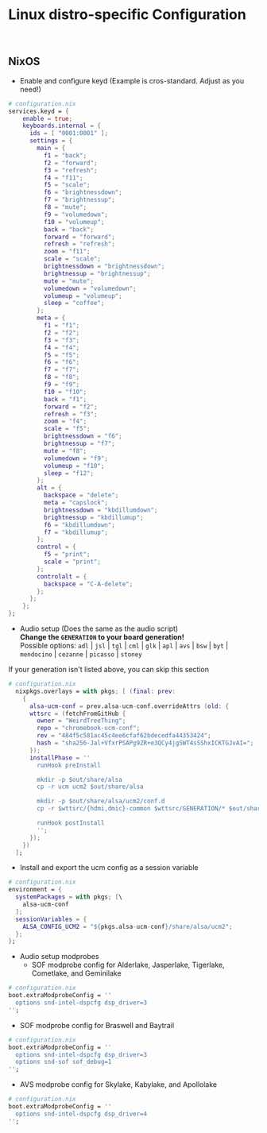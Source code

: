 # Linux distro-specific Configuration


<br>

## NixOS

- Enable and configure keyd (Example is cros-standard. Adjust as you need!)  
```nix
# configuration.nix
services.keyd = {
    enable = true;
    keyboards.internal = {
      ids = [ "0001:0001" ];
      settings = {
        main = {
          f1 = "back";
          f2 = "forward";
          f3 = "refresh";
          f4 = "f11";
          f5 = "scale";
          f6 = "brightnessdown";
          f7 = "brightnessup";
          f8 = "mute";
          f9 = "volumedown";
          f10 = "volumeup";
          back = "back";
          forward = "forward";
          refresh = "refresh";
          zoom = "f11";
          scale = "scale";
          brightnessdown = "brightnessdown";
          brightnessup = "brightnessup";
          mute = "mute";
          volumedown = "volumedown";
          volumeup = "volumeup";
          sleep = "coffee";
        };
        meta = {
          f1 = "f1";
          f2 = "f2";
          f3 = "f3";
          f4 = "f4";
          f5 = "f5";
          f6 = "f6";
          f7 = "f7";
          f8 = "f8";
          f9 = "f9";
          f10 = "f10";
          back = "f1";
          forward = "f2";
          refresh = "f3";
          zoom = "f4";
          scale = "f5";
          brightnessdown = "f6";
          brightnessup = "f7";
          mute = "f8";
          volumedown = "f9";
          volumeup = "f10";
          sleep = "f12";
        };
        alt = {
          backspace = "delete";
          meta = "capslock";
          brightnessdown = "kbdillumdown";
          brightnessup = "kbdillumup";
          f6 = "kbdillumdown";
          f7 = "kbdillumup";
        };
        control = {
          f5 = "print";
          scale = "print";
        };
        controlalt = {
          backspace = "C-A-delete";
        };
      };
    };
};
```

- Audio setup (Does the same as the audio script)  
**Change the `GENERATION` to your board generation!**  
Possible options: `adl` | `jsl` | `tgl` | `cml` | `glk` | `apl` | `avs` | `bsw` | `byt` | `mendocino` | `cezanne` | `picasso` | `stoney`

If your generation isn't listed above, you can skip this section
```nix
# configuration.nix
  nixpkgs.overlays = with pkgs; [ (final: prev:
    {
      alsa-ucm-conf = prev.alsa-ucm-conf.overrideAttrs (old: {
      wttsrc = (fetchFromGitHub {
        owner = "WeirdTreeThing";
        repo = "chromebook-ucm-conf";
        rev = "484f5c581ac45c4ee6cfaf62bdecedfa44353424";
        hash = "sha256-Jal+VfxrPSAPg9ZR+e3QCy4jgSWT4sSShxICKTGJvAI=";
      });
      installPhase = ''
        runHook preInstall

        mkdir -p $out/share/alsa
        cp -r ucm ucm2 $out/share/alsa

        mkdir -p $out/share/alsa/ucm2/conf.d
        cp -r $wttsrc/{hdmi,dmic}-common $wttsrc/GENERATION/* $out/share/alsa/ucm2/conf.d

        runHook postInstall
        '';
      });
    })
  ];
```

- Install and export the ucm config as a session variable
```nix
# configuration.nix
environment = {
  systemPackages = with pkgs; [\
    alsa-ucm-conf
  ];
  sessionVariables = {
    ALSA_CONFIG_UCM2 = "${pkgs.alsa-ucm-conf}/share/alsa/ucm2";
  };
};
```

- Audio setup modprobes 
  - SOF modprobe config for Alderlake, Jasperlake, Tigerlake, Cometlake, and Geminilake
```nix
# configuration.nix
boot.extraModprobeConfig = ''
  options snd-intel-dspcfg dsp_driver=3
'';
```

  - SOF modprobe config for Braswell and Baytrail
```nix
# configuration.nix
boot.extraModprobeConfig = ''
  options snd-intel-dspcfg dsp_driver=3
  options snd-sof sof_debug=1
'';
```

  - AVS modprobe config for Skylake, Kabylake, and Apollolake
```nix
# configuration.nix
boot.extraModprobeConfig = ''
  options snd-intel-dspcfg dsp_driver=4
'';
```
